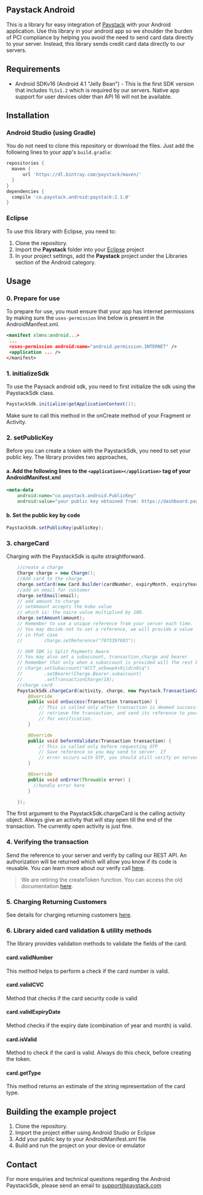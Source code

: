 ## Paystack Android

This is a library for easy integration of [Paystack](https://paystack.com) with your Android application. Use this
library in your android app so we shoulder the burden of PCI compliance by helping you
avoid the need to send card data directly to your server. Instead, this library sends credit
card data directly to our servers.

## Requirements
- Android SDKv16 (Android 4.1 "Jelly Bean") - This is the first SDK version that includes
`TLSv1.2` which is required by our servers. Native app support for user devices older than
API 16 will not be available.

## Installation

### Android Studio (using Gradle)
You do not need to clone this repository or download the files. Just add the following lines to your app's `build.gradle`:

```gradle
repositories {
  maven {
      url 'https://dl.bintray.com/paystack/maven/'
  }
}
dependencies {
  compile 'co.paystack.android:paystack:2.1.0'
}
```

### Eclipse
To use this library with Eclipse, you need to:

1. Clone the repository.
2. Import the **Paystack** folder into your [Eclipse](http://help.eclipse.org/juno/topic/org.eclipse.platform.doc.user/tasks/tasks-importproject.htm) project
3. In your project settings, add the **Paystack** project under the Libraries section of the Android category.

## Usage

### 0. Prepare for use

To prepare for use, you must ensure that your app has internet permissions by making sure the `uses-permission` line below is present in the AndroidManifest.xml.

```xml
<manifest xlmns:android...>
 ...
 <uses-permission android:name="android.permission.INTERNET" />
 <application ... />
</manifest>
```

### 1. initializeSdk

To use the Paysack android sdk, you need to first initialize the sdk using the PaystackSdk class.

```java
PaystackSdk.initialize(getApplicationContext());
```

Make sure to call this method in the onCreate method of your Fragment or Activity.

### 2. setPublicKey

Before you can create a token with the PaystackSdk, you need to set your public key. The library provides two approaches,

#### a. Add the following lines to the `<application></application>` tag of your AndroidManifest.xml

```xml
<meta-data
    android:name="co.paystack.android.PublicKey"
    android:value="your public key obtained from: https://dashboard.paystack.co/#/settings/developer"/>
```

#### b. Set the public key by code

```java
PaystackSdk.setPublicKey(publicKey);
```

### 3. chargeCard
Charging with the PaystackSdk is quite straightforward.
```java
    //create a charge
    Charge charge = new Charge();
    //Add card to the charge
    charge.setCard(new Card.Builder(cardNumber, expiryMonth, expiryYear, cvc).build());
    //add an email for customer
    charge.setEmail(email);
    // add amount to charge
    // setAmount accepts the kobo value
    // which is: the naira value multiplied by 100.
    charge.setAmount(amount);
    // Remember to use a unique reference from your server each time.
    // You may decide not to set a reference, we will provide a value
    // in that case
    //        charge.setReference("7073397683");

    // OUR SDK is Split Payments Aware
    // You may also set a subaccount, transaction_charge and bearer
    // Remember that only when a subaccount is provided will the rest be used
    // charge.setSubaccount("ACCT_azbwwp4s9jidin0iq")
    //        .setBearer(Charge.Bearer.subaccount)
    //        .setTransactionCharge(18);
    //charge card
    PaystackSdk.chargeCard(activity, charge, new Paystack.TransactionCallback() {
        @Override
        public void onSuccess(Transaction transaction) {
            // This is called only after transaction is deemed successful
            // retrieve the transaction, and send its reference to your server
            // for verification.
        }

        @Override
        public void beforeValidate(Transaction transaction) {
            // This is called only before requesting OTP
            // Save reference so you may send to server. If
            // error occurs with OTP, you should still verify on server
        }

        @Override
        public void onError(Throwable error) {
          //handle error here
        }

    });
```
The first argument to the PaystackSdk.chargeCard is the calling activity object. Always
give an activity that will stay open till the end of the transaction. The currently
open activity is just fine.

### 4. Verifying the transaction
Send the reference to your server and verify by calling our REST API. An authorization will be returned which
will allow you know if its code is reusable. You can learn more about our verify call [here](https://developers.paystack.co/docs/verifying-transactions).


> We are retiring the createToken function. You can access the old documentation [here](CREATETOKEN.md).


### 5. Charging Returning Customers
See details for charging returning customers [here](https://developers.paystack.co/docs/charging-returning-customers).

### 6. Library aided card validation & utility methods
The library provides validation methods to validate the fields of the card.

#### card.validNumber
This method helps to perform a check if the card number is valid.

#### card.validCVC
Method that checks if the card security code is valid

#### card.validExpiryDate
Method checks if the expiry date (combination of year and month) is valid.

#### card.isValid
Method to check if the card is valid. Always do this check, before creating the token.

#### card.getType
This method returns an estimate of the string representation of the card type.

## Building the example project

1. Clone the repository.
2. Import the project either using Android Studio or Eclipse
3. Add your public key to your AndroidManifest.xml file
4. Build and run the project on your device or emulator

## Contact

For more enquiries and technical questions regarding the Android PaystackSdk, please send an email to support@paystack.com
